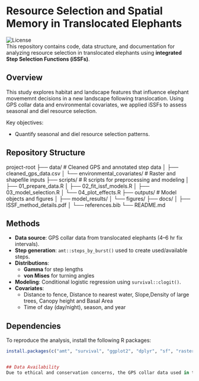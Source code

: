 # Resource Selection and Spatial Memory in Translocated Elephants

![License](https://img.shields.io/badge/license-MIT-green.svg)  
This repository contains code, data structure, and documentation for analyzing resource selection in translocated elephants using **integrated Step Selection Functions (iSSFs)**.

## Overview

This study explores habitat and landscape features that influence elephant movememnt decisions in a new landscape following translocation. Using GPS collar data and environmental covariates, we applied iSSFs to assess seasonal and diel resource selection.

Key objectives:
- Quantify seasonal and diel resource selection patterns.

## Repository Structure
 project-root
├── data/ # Cleaned GPS and annotated step data
│ ├── cleaned_gps_data.csv
│ └── environmental_covariates/ # Raster and shapefile inputs
├── scripts/ # R scripts for preprocessing and modeling
│ ├── 01_prepare_data.R
│ ├── 02_fit_issf_models.R
│ ├── 03_model_selection.R
│ └── 04_plot_effects.R
├── outputs/ # Model objects and figures
│ ├── model_results/
│ └── figures/
├── docs/
│ ├── ISSF_method_details.pdf
│ └── references.bib
└── README.md


## Methods

- **Data source**: GPS collar data from translocated elephants (4–6 hr fix intervals).
- **Step generation**: `amt::steps_by_burst()` used to create used/available steps.
- **Distributions**:
  - **Gamma** for step lengths
  - **von Mises** for turning angles
- **Modeling**: Conditional logistic regression using `survival::clogit()`.
- **Covariates**:
  - Distance to fence, Distance to nearest water, Slope,Density of large trees, Canopy height and Basal Area
  - Time of day (day/night), season, and year
    
## Dependencies

To reproduce the analysis, install the following R packages:

```r
install.packages(c("amt", "survival", "ggplot2", "dplyr", "sf", "raster", "terra", "lubridate"))


## Data Availability
Due to ethical and conservation concerns, the GPS collar data used in this study cannot be shared publicly. The repository includes all analysis scripts and instructions, and can be run with user-supplied data of similar format.

